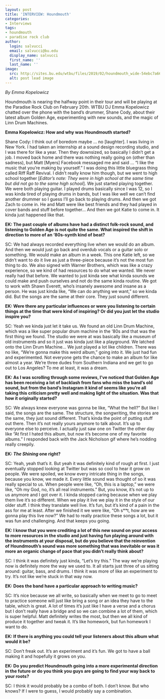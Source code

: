 ```yaml
---
layout: post
title: 'INTERVIEW: Houndmouth'
categories:
- Interviews
tags:
- houndmouth
- paradise rock club
author:
  login: salvucci
  email: salvucci@bu.edu
  display_name: salvucci
  first_name: ''
  last_name: ''
image:
  src: http://sites.bu.edu/wtbu/files/2019/02/houndmouth_wide-54ebc7a66087dec60969e5d26b6b178520390f45.jpg
  alt: post lead image
---
```


_By Emma Kopelowicz_

Houndmouth is nearing the halfway point in their tour and will be playing at the Paradise Rock Club on February 20th. WTBU DJ Emma Kopelowicz chatted over the phone with the band’s drummer, Shane Cody, about their latest album Golden Age, experimenting with new sounds, and the magic of Linn Drum Machines.

**Emma Kopelowicz: How and why was Houndmouth started?**

Shane Cody: I think out of boredom maybe … no \[laughter\]. I was living in New York. I had taken an internship at a sound design recording studio, and I was there for like a year. Then they downsized, so basically I didn’t get a job. I moved back home and there was nothing really going on (other than sadness), but Matt \[Myers\] Facebook messaged me and said … “I like the music that you’re making by yourself.” I was doing this little bluegrass thing called Riff Raff Revival. I didn’t really know him though, but we went to high school together \[_Editor’s note: They were in high school at the same time but did not go to the same high school_\]. We just started playing together. We were both playing guitar. I played drums basically since I was 12, so I was kinda tired of playing drums in bands, but I was like well we can’t find another drummer so I guess I’ll go back to playing drums. And then we got Zach to come in. He and Matt were like best friends and they had played in cover bands and stuff before together… And then we got Katie to come in. It kinda just happened like that.

**EK: The past couple of albums have had a distinct folk-rock sound, and listening to Golden Age is not quite the same. What inspired the shift in direction to more of an ‘80s-synth kind of beat?**

SC: We had always recorded everything live when we would do an album. And then we would just go back and overdub vocals or a guitar solo or something. We would make an album in a week. This one Katie left, so we didn’t want to do it live as just a three-piece because it’s not the most fun thing to do. We also signed with Warner Brothers, which was like a crazy experience, so we kind of had resources to do what we wanted. We never really had that before. We wanted to just kinda see what kinda sounds we could make and push ourselves and not do the same kinda routine. We got to work with Shawn Everett, who’s insanely awesome and insane as a person. He was just kinda like, “We can do anything we want,” so we kinda did. But the songs are the same at their core. They just sound different.

**EK: Were there any particular influences or were you listening to certain things at the time that were kind of inspiring? Or did you just let the studio inspire you?**

SC: Yeah we kinda just let it take us. We found an old Linn Drum Machine, which was a like super popular drum machine in the ‘80s and that was the first thing we found. The studio we were at was basically like a museum of old instruments and so it just was kinda just like a playground. We latched onto the Linn Drum Machine… We just played a lot like children. There was no like, “We’re gonna make this weird album,” going into it. We just had fun and experimented. Not everyone gets the chance to make an album for like almost a year. We’re three dudes from Southern Indiana and we get to go out to Los Angeles? To me at least, it was a dream.

**EK: As I was scrolling through some reviews, I’ve noticed that Golden Age has been receiving a lot of backlash from fans who miss the band’s old sound, but from the band’s Instagram it kind of seems like you’re all taking this criticism pretty well and making light of the situation. Was that how it originally started?**

SC: We always knew everyone was gonna be like, “What the hell?” But like I said, the songs are the same. The structure, the songwriting, the stories are the same, they just sound different. That’s kinda the point of putting stuff out there. Then it’s not really yours anymore to talk about. It’s up to everyone else to perceive. I actually just saw one on Twitter the other day like “At first I hated this album, but now it’s become one of my favorite albums.” I responded back with the Jack Nicholson gif where he’s nodding really creepily.

**EK: _The Shining_ one right?**

SC: Yeah, yeah that’s it. But yeah it was definitely kind of rough at first. I just eventually stopped looking at Twitter but was so cool to hear it grow on people. We were spoiled, we know every intricate thing in the songs, because you know, we made it. Every little sound was thought of so it was really special to us. When people were like, “Oh, this is a laptop,” we were like, “Oh my God, no, it’s all real instruments.” But, you know, it’s not up to us anymore and I got over it. I kinda stopped caring because when we play them live it’s so different. When we play it live we play it in the style of our older stuff. I think they translate well live. It’s fun, but it’s kind of a pain in the ass for me at least. After we finished it we were like, “Oh s\*\*t, how are we gonna play this live now?” We had to really practice these songs a lot, but it was fun and challenging. And that keeps you going.

**EK: I know that you were crediting a lot of this new sound on your access to more resources in the studio and just having fun playing around with the instruments at your disposal, but do you believe that the reinvention of Houndmouth’s sound was more something that was inevitable or was it more an organic change of pace that you didn’t really think about?**

SC: I think it was definitely just kinda, “Let’s try this.” The way we’re playing now is definitely more the way we used to. It all starts just three of us sitting around: guitar, bass, and drums. I think it was more of like an experiment to try. It’s not like we’re stuck in that way now.

**EK: Does the band have a particular approach to writing music?**

SC: It’s nice because we all write, so basically when we meet to go to meet to practice someone will just like bring a song or an idea they have to the table, which is great. A lot of times it’s just like I have a verse and a chorus but I don’t really have a bridge and so we can combine a lot of them, which is super helpful. Matt definitely writes the most, but then we all kind of produce it together and tweak it. It’s like homework, but fun homework I want to do.

**EK: If there is anything you could tell your listeners about this album what would it be?**

SC: Don’t freak out. It’s an experiment and it’s fun. We got to have a ball making it and hopefully it grows on you.

**EK: Do you predict Houndmouth going into a more experimental direction in the future or do you think you guys are going to find your way back to your roots?**

SC: I think it would probably be a combo of both. I don’t know. But who knows? If I were to guess, I would probably say a combination.
